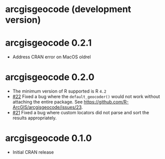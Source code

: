 # arcgisgeocode (development version)

# arcgisgeocode 0.2.1 

- Address CRAN error on MacOS oldrel

# arcgisgeocode 0.2.0

- The minimum version of R supported is R `4.2` 
- [#22](https://github.com/R-ArcGIS/arcgisgeocode/pull/22) Fixed a bug where the `default_geocoder()` would not work without attaching the entire package. See <https://github.com/R-ArcGIS/arcgisgeocode/issues/23>.
- [#21](https://github.com/R-ArcGIS/arcgisgeocode/pull/21) Fixed a bug where custom locators did not parse and sort the results appropriately. 

# arcgisgeocode 0.1.0

- Initial CRAN release
